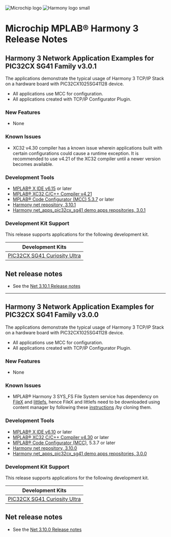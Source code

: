 ﻿![Microchip logo](https://raw.githubusercontent.com/wiki/Microchip-MPLAB-Harmony/Microchip-MPLAB-Harmony.github.io/images/microchip_logo.png)
![Harmony logo small](https://raw.githubusercontent.com/wiki/Microchip-MPLAB-Harmony/Microchip-MPLAB-Harmony.github.io/images/microchip_mplab_harmony_logo_small.png)

# Microchip MPLAB® Harmony 3 Release Notes


## Harmony 3 Network Application Examples for PIC32CX SG41 Family v3.0.1

The applications demonstrate the typical usage of Harmony 3 TCP/IP Stack on a hardware board with PIC32CX1025SG41128 device.
- All applications use MCC for configuration.
- All applications created with TCP/IP Configurator Plugin.

### New Features
- None

### Known Issues
- XC32 v4.30 compiler has a known issue wherein applications built with certain configurations could cause a runtime exception. It is recommended to use v4.21 of the XC32 compiler until a newer version becomes available.

### Development Tools

- [MPLAB® X IDE v6.15](https://www.microchip.com/mplab/mplab-x-ide) or later
- [MPLAB® XC32 C/C++ Compiler v4.21](https://www.microchip.com/mplab/compilers)
- [MPLAB® Code Configurator (MCC) 5.3.7](https://www.microchip.com/en-us/tools-resources/configure/mplab-code-configurator) or later
- [Harmony net repository, 3.10.1](https://github.com/Microchip-MPLAB-Harmony/net/tree/v3.10.1)
- [Harmony net\_apps\_pic32cx\_sg41 demo apps repositories, 3.0.1](https://github.com/Microchip-MPLAB-Harmony/net_apps_pic32cx_sg41/tree/v3.0.1)


### Development Kit Support

This release supports applications for the following development kit.

| Development Kits |
| --- |
| [PIC32CX SG41 Curiosity Ultra](https://www.microchip.com/en-us/development-tool/EV06X38A) |


## Net release notes

- See the [Net 3.10.1 Release notes](https://github.com/Microchip-MPLAB-Harmony/net/tree/v3.10.1)

---

## Harmony 3 Network Application Examples for PIC32CX SG41 Family v3.0.0

The applications demonstrate the typical usage of Harmony 3 TCP/IP Stack on a hardware board with PIC32CX1025SG41128 device.
- All applications use MCC for configuration.
- All applications created with TCP/IP Configurator Plugin.

### New Features
- None

### Known Issues
- MPLAB® Harmony 3 SYS\_FS File System service has dependency on [FileX](https://github.com/azure-rtos/filex) and [littlefs](https://github.com/littlefs-project/littlefs), hence FileX and littlefs need to be downloaded using content manager by following these [instructions](https://github.com/Microchip-MPLAB-Harmony/contentmanager/wiki) /by cloning them.

### Development Tools

- [MPLAB® X IDE v6.10](https://www.microchip.com/mplab/mplab-x-ide) or later
- [MPLAB® XC32 C/C++ Compiler v4.30](https://www.microchip.com/mplab/compilers) or later
- [MPLAB® Code Configurator (MCC)](https://www.microchip.com/en-us/tools-resources/configure/mplab-code-configurator), 5.3.7 or later
- [Harmony net repository, 3.10.0](https://github.com/Microchip-MPLAB-Harmony/net/tree/v3.10.0)
- [Harmony net\_apps\_pic32cx\_sg41 demo apps repositories, 3.0.0](https://github.com/Microchip-MPLAB-Harmony/net_apps_pic32cx_sg41/tree/v3.0.0)


### Development Kit Support

This release supports applications for the following development kit.

| Development Kits |
| --- |
| [PIC32CX SG41 Curiosity Ultra](https://www.microchip.com/en-us/development-tool/EV06X38A) |


## Net release notes

- See the [Net 3.10.0 Release notes](https://github.com/Microchip-MPLAB-Harmony/net/tree/v3.10.0)

